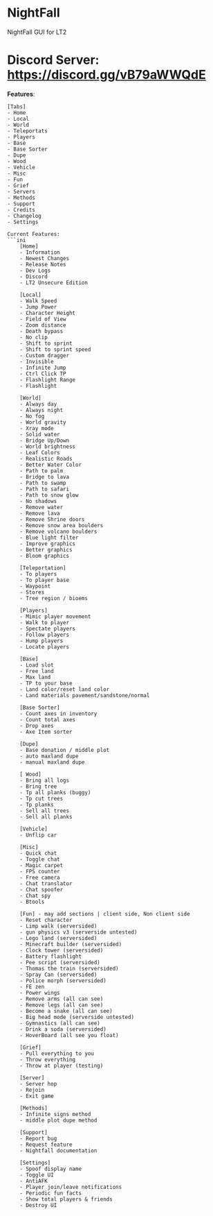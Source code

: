# NightFall
NightFall GUI for LT2

# Discord Server: https://discord.gg/vB79aWWQdE

**Features**:

    [Tabs]
    - Home
    - Local
    - World
    - Teleportats
    - Players
    - Base
    - Base Sorter
    - Dupe
    - Wood
    - Vehicle
    - Misc
    - Fun
    - Grief
    - Servers
    - Methods
    - Support
    - Credits
    - Changelog
    - Settings
```
Current Features:
```ini
    [Home]
    - Information
    - Newest Changes
    - Release Notes
    - Dev Logs
    - Discord
    - LT2 Unsecure Edition

    [Local]
    - Walk Speed
    - Jump Power
    - Character Height
    - Field of View
    - Zoom distance
    - Death bypass
    - No clip
    - Shift to sprint
    - Shift to sprint speed
    - Custom dragger
    - Invisible
    - Infinite Jump
    - Ctrl Click TP
    - Flashlight Range
    - Flashlight

    [World]
    - Always day
    - Always night
    - No fog
    - World gravity
    - Xray mode
    - Solid water
    - Bridge Up/Down
    - World brightness
    - Leaf Colors
    - Realistic Roads
    - Better Water Color
    - Path to palm
    - Bridge to lava
    - Path to swamp
    - Path to safari 
    - Path to snow glow
    - No shadows
    - Remove water
    - Remove lava
    - Remove Shrine doors
    - Remove snow area boulders
    - Remove volcano boulders
    - Blue light filter
    - Improve graphics
    - Better graphics
    - Bloom graphics
 
    [Teleportation]
    - To players
    - To player base
    - Waypoint
    - Stores
    - Tree region / bioems
    
    [Players]
    - Mimic player movement
    - Walk to player
    - Spectate players
    - Follow players
    - Hump players
    - Locate players

    [Base]
    - Load slot
    - Free land
    - Max land
    - TP to your base
    - Land color/reset land color
    - Land materials pavement/sandstone/normal
    
    [Base Sorter]
    - Count axes in inventory
    - Count total axes
    - Drop axes
    - Axe Item sorter

    [Dupe]
    - Base donation / middle plot
    - auto maxland dupe
    - manual maxland dupe

    [ Wood]
    - Bring all logs
    - Bring tree
    - Tp all planks (buggy)
    - Tp cut trees
    - Tp planks
    - Sell all trees
    - Sell all planks

    [Vehicle]
    - Unflip car

    [Misc]
    - Quick chat
    - Toggle chat
    - Magic carpet
    - FPS counter
    - Free camera
    - Chat translator
    - Chat spoofer
    - Chat spy
    - Btools

    [Fun] - may add sections | client side, Non client side
    - Reset character
    - Limp walk (serversided)
    - gun physics v3 (serverside untested)
    - Lego land (serversided)
    - Minecraft builder (serversided)
    - Clock tower (serversided)
    - Battery flashlight
    - Pee script (serversided)
    - Thomas the train (serversided)
    - Spray Can (serversided)
    - Police morph (serversided)
    - FE zen
    - Power wings
    - Remove arms (all can see)
    - Remove legs (all can see)
    - Become a snake (all can see)
    - Big head mode (serverside untested)
    - Gymnastics (all can see)
    - Drink a soda (serversided)
    - HoverBoard (all see you float)
    
    [Grief]
    - Pull everything to you
    - Throw everything
    - Throw at player (testing)

    [Server]
    - Server hop
    - Rejoin
    - Exit game

    [Methods]
    - Infinite signs method
    - middle plot dupe method

    [Support]
    - Report bug
    - Request feature
    - Nightfall documentation

    [Settings]
    - Spoof display name
    - Toggle UI
    - AntiAFK
    - Player join/leave notifications
    - Periodic fun facts
    - Show total players & friends
    - Destroy UI
